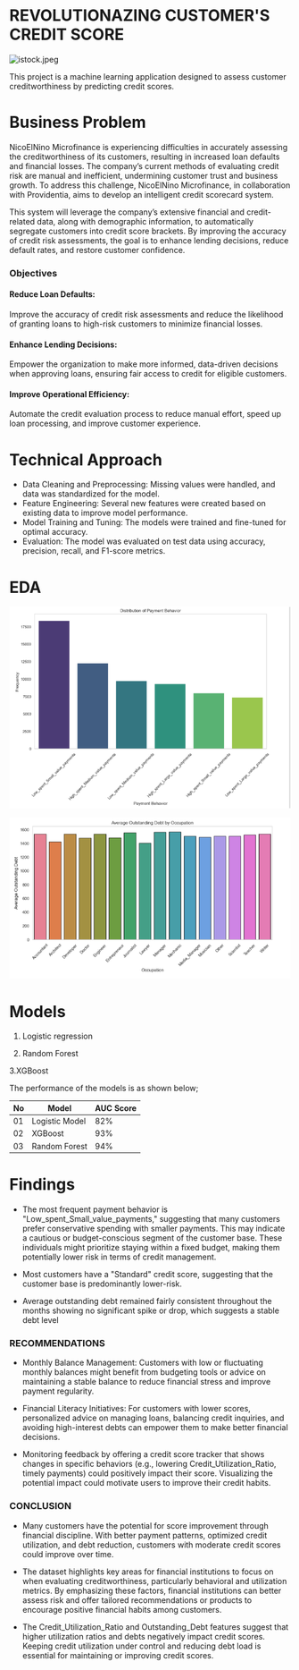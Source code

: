 # REVOLUTIONAZING CUSTOMER'S CREDIT SCORE

![istock.jpeg](https://media.istockphoto.com/id/1200726951/photo/credit-score-rating-based-on-debt-reports-showing-creditworthiness-or-risk-of-individuals-for.jpg?s=2048x2048&w=is&k=20&c=Tgx3HlK-DGFqgKD_xnzPK3i_-gSwkhYKJT-rSw7dF7A=)

This project is a machine learning application designed to assess customer creditworthiness by predicting credit scores.

# Business Problem
NicoElNino Microfinance is experiencing difficulties in accurately assessing the creditworthiness of its customers, resulting in increased loan defaults and financial losses. The company’s current methods of evaluating credit risk are manual and inefficient, undermining customer trust and business growth. To address this challenge, NicoElNino Microfinance, in collaboration with Providentia, aims to develop an intelligent credit scorecard system. 

This system will leverage the company’s extensive financial and credit-related data, along with demographic information, to automatically segregate customers into credit score brackets. By improving the accuracy of credit risk assessments, the goal is to enhance lending decisions, reduce default rates, and restore customer confidence.

### Objectives

#### Reduce Loan Defaults:
Improve the accuracy of credit risk assessments and reduce the likelihood of granting loans to high-risk customers to minimize financial losses.
#### Enhance Lending Decisions:
Empower the organization to make more informed, data-driven decisions when approving loans, ensuring fair access to credit for eligible customers.
#### Improve Operational Efficiency:
 Automate the credit evaluation process to reduce manual effort, speed up loan processing, and improve customer experience.

 # Technical Approach
- Data Cleaning and Preprocessing: Missing values were handled, and data was standardized for the model.
- Feature Engineering: Several new features were created based on existing data to improve model performance.
- Model Training and Tuning: The models were trained and fine-tuned for optimal accuracy.
- Evaluation: The model was evaluated on test data using accuracy, precision, recall, and F1-score metrics.

# EDA
![Distribution of payment Behavior](./payment.png)


![Average outstanding debt by occupation ](./debt.png)

# Models
1. Logistic regression

2. Random Forest

3.XGBoost

 The performance of the models is as shown below;
 
   | No | Model | AUC Score |
   |-|-|-|
   | 01 | Logistic Model | 82% |
   | 02 | XGBoost  | 93% |
   | 03 | Random Forest  | 94% |

# Findings
- The most frequent payment behavior is "Low_spent_Small_value_payments," suggesting that many customers prefer conservative spending with smaller payments. This may indicate a cautious or budget-conscious segment of the customer base. These individuals might prioritize staying within a fixed budget, making them potentially lower risk in terms of credit management.
 
- Most customers have a "Standard" credit score, suggesting that the customer base is predominantly lower-risk.
 
- Average outstanding debt remained fairly consistent throughout the months showing no significant spike or drop, which suggests a stable debt level

### RECOMMENDATIONS
- Monthly Balance Management: Customers with low or fluctuating monthly balances might benefit from budgeting tools or advice on maintaining a stable balance to reduce financial stress and improve payment regularity.
  
- Financial Literacy Initiatives: For customers with lower scores, personalized advice on managing loans, balancing credit inquiries, and avoiding high-interest debts can empower them to make better financial decisions.
  
- Monitoring feedback by offering a credit score tracker that shows changes in specific behaviors (e.g., lowering Credit_Utilization_Ratio, timely payments) could positively impact their score. Visualizing the potential impact could motivate users to improve their credit habits.

### CONCLUSION
- Many customers have the potential for score improvement through financial discipline. With better payment patterns, optimized credit utilization, and debt reduction, customers with moderate credit scores could improve over time.
  
- The dataset highlights key areas for financial institutions to focus on when evaluating creditworthiness, particularly behavioral and utilization metrics. By emphasizing these factors, financial institutions can better assess risk and offer tailored recommendations or products to encourage positive financial habits among customers.
 
- The Credit_Utilization_Ratio and Outstanding_Debt features suggest that higher utilization ratios and debts negatively impact credit scores. Keeping credit utilization under control and reducing debt load is essential for maintaining or improving credit scores.

